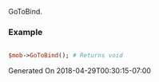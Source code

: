 GoToBind.
### Example

```perl

$mob->GoToBind(); # Returns void
```


Generated On 2018-04-29T00:30:15-07:00
